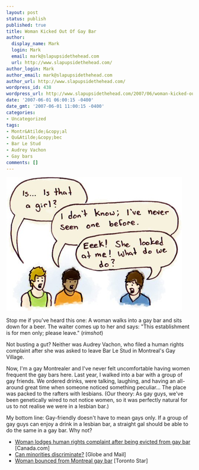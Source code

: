 ```yaml
---
layout: post
status: publish
published: true
title: Woman Kicked Out Of Gay Bar
author:
  display_name: Mark
  login: Mark
  email: mark@slapupsidethehead.com
  url: http://www.slapupsidethehead.com/
author_login: Mark
author_email: mark@slapupsidethehead.com
author_url: http://www.slapupsidethehead.com/
wordpress_id: 438
wordpress_url: http://www.slapupsidethehead.com/2007/06/woman-kicked-out-of-gay-bar/
date: '2007-06-01 06:00:15 -0400'
date_gmt: '2007-06-01 11:00:15 -0400'
categories:
- Uncategorized
tags:
- Montr&Atilde;&copy;al
- Qu&Atilde;&copy;bec
- Bar Le Stud
- Audrey Vachon
- Gay bars
comments: []
---
```

![A Girl in a Gay Bar](/wp-content/media/2007/05/girl-in-gay-bar.jpg)

Stop me if you've heard this one: A woman walks into a gay bar and sits down for a beer. The waiter comes up to her and says: "This establishment is for men only; please leave." (_rimshot_)

Not busting a gut? Neither was Audrey Vachon, who filed a human rights complaint after she was asked to leave Bar Le Stud in Montreal's Gay Village.

Now, I'm a gay Montrealer and I've never felt uncomfortable having women frequent the gay bars here. Last year, I walked into a bar with a group of gay friends. We ordered drinks, were talking, laughing, and having an all-around great time when someone noticed something peculiar... The place was packed to the rafters with lesbians. (Our theory: As gay guys, we've been genetically wired to not notice women, so it was perfectly natural for us to not realise we were in a lesbian bar.)

My bottom line: Gay-friendly doesn't have to mean gays only. If a group of gay guys can enjoy a drink in a lesbian bar, a straight gal should be able to do the same in a gay bar. Why not?

- [Woman lodges human rights complaint after being evicted from gay bar](http://www.canada.com/topics/news/national/story.html?id=9557f32a-0853-4b39-a9bd-ca5d86f94e83&k=96532) [Canada.com]
- [Can minorities discriminate?](http://www.theglobeandmail.com/servlet/story/RTGAM.20070531.wdiscriminate31/BNStory/National/?page=rss&id=RTGAM.20070531.wdiscriminate31) [Globe and Mail]
- [Woman bounced from Montreal gay bar](http://www.thestar.com/News/Canada/article/219794) [Toronto Star]
